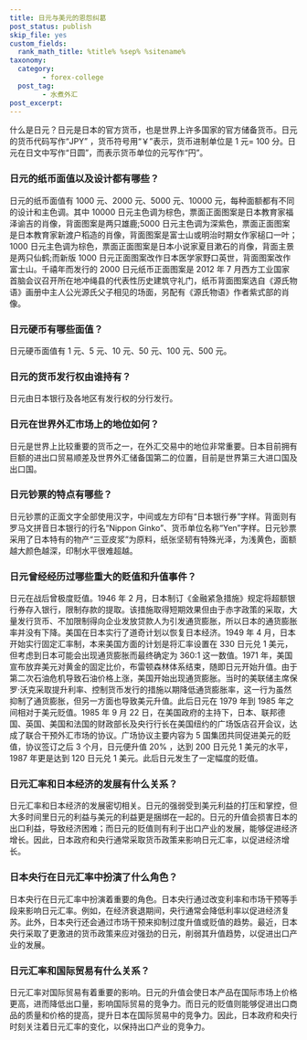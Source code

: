 ```yaml
---
title: 日元与美元的恩怨纠葛
post_status: publish
skip_file: yes
custom_fields:
  rank_math_title: %title% %sep% %sitename%
taxonomy:
  category:
        - forex-college
  post_tag:
        - 水煮外汇
post_excerpt: 
---
```

什么是日元？日元是日本的官方货币，也是世界上许多国家的官方储备货币。日元的货币代码写作“JPY” ，货币符号用“￥”表示，货币进制单位是 1 元= 100 分。日元在日文中写作“日圆”，而表示货币单位的元写作“円”。

### 日元的纸币面值以及设计都有哪些？

日元的纸币面值有 1000 元、2000 元、5000 元、10000 元，每种面额都有不同的设计和主色调。其中 10000 日元主色调为棕色，票面正面图案是日本教育家福泽谕吉的肖像，背面图案是两只雄鹿;5000 日元主色调为深紫色，票面正面图案是日本教育家新渡户稻造的肖像，背面图案是富士山或明治时期女作家槌口一叶；1000 日元主色调为棕色，票面正面图案是日本小说家夏目漱石的肖像，背面主景是两只仙鹤;而新版 1000 日元正面图案改作日本医学家野口英世，背面图案改作富士山。千禧年而发行的 2000 日元纸币正面图案是 2012 年 7 月西方工业国家首脑会议召开所在地冲绳县的代表性历史建筑守礼门，纸币背面图案选自《源氏物语》画册中主人公光源氏父子相见的场面，另配有《源氏物语》作者紫式部的肖像。

### 日元硬币有哪些面值？

日元硬币面值有 1 元、5 元、10 元、50 元、100 元、500 元。

### 日元的货币发行权由谁持有？

日元由日本银行及各地区有发行权的分行发行。

### 日元在世界外汇市场上的地位如何？

日元是世界上比较重要的货币之一，在外汇交易中的地位非常重要。日本目前拥有巨额的进出口贸易顺差及世界外汇储备国第二的位置，目前是世界第三大进口国及出口国。

### 日元钞票的特点有哪些？

日元钞票的正面文字全部使用汉字，中间或左方印有“日本银行券”字样。背面则有罗马文拼音日本银行的行名“Nippon Ginko”、货币单位名称“Yen”字样。日元钞票采用了日本特有的物产“三亚皮浆”为原料，纸张坚韧有特殊光泽，为浅黄色，面额越大颜色越深，印制水平很难超越。

### 日元曾经经历过哪些重大的贬值和升值事件？

日元在战后曾极度贬值。1946 年 2 月，日本制订《金融紧急措施》规定将超额银行券存入银行，限制存款的提取。该措施取得短期效果但由于赤字政策的采取，大量发行货币、不加限制得向企业发放贷款人为引发通货膨胀，所以日本的通货膨胀率并没有下降。美国在日本实行了道奇计划以恢复日本经济。1949 年 4 月，日本开始实行固定汇率制，本来美国方面的计划是将汇率设置在 330 日元兑 1 美元，但考虑到日本可能会出现通货膨胀而最终确定为 360:1 这一数值。1971 年，美国宣布放弃美元对黄金的固定比价，布雷顿森林体系结束，随即日元开始升值。由于第二次石油危机导致石油价格上涨，美国开始出现通货膨胀。当时的美联储主席保罗·沃克采取提升利率、控制货币发行的措施以期降低通货膨胀率，这一行为虽然抑制了通货膨胀，但另一方面也导致美元升值。此后日元在 1979 年到 1985 年之间相对于美元贬值。1985 年 9 月 22 日，在美国政府的主持下，日本、联邦德国、英国、美国和法国的财政部长及央行行长在美国纽约的广场饭店召开会议，达成了联合干预外汇市场的协议。广场协议主要内容为 5 国集团共同促进美元的贬值，协议签订之后 3 个月，日元便升值 20% ，达到 200 日元兑 1 美元的水平，1987 年更是达到 120 日元兑 1 美元。此后日元发生了一定幅度的贬值。

### 日元汇率和日本经济的发展有什么关系？

日元汇率和日本经济的发展密切相关。日元的强弱受到美元利益的打压和掌控，但大多时间里日元的利益与美元的利益更是捆绑在一起的。日元的升值会损害日本的出口利益，导致经济困难；而日元的贬值则有利于出口产业的发展，能够促进经济增长。因此，日本政府和央行通常采取货币政策来影响日元汇率，以促进经济增长。

### 日本央行在日元汇率中扮演了什么角色？

日本央行在日元汇率中扮演着重要的角色。日本央行通过改变利率和市场干预等手段来影响日元汇率。例如，在经济衰退期间，央行通常会降低利率以促进经济复苏。此外，日本央行还会通过市场干预来抑制过度升值或贬值的趋势。最近，日本央行采取了更激进的货币政策来应对强劲的日元，削弱其升值趋势，以促进出口产业的发展。

### 日元汇率和国际贸易有什么关系？

日元汇率对国际贸易有着重要的影响。日元的升值会使日本产品在国际市场上价格更高，进而降低出口量，影响国际贸易的竞争力。而日元的贬值则能够促进出口商品的质量和价格的提高，提升日本在国际贸易中的竞争力。因此，日本政府和央行时刻关注着日元汇率的变化，以保持出口产业的竞争力。